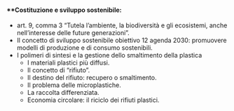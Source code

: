 #### **Costituzione e sviluppo sostenibile: 
- art. 9, comma 3 “Tutela l’ambiente, la biodiversità e gli ecosistemi, anche nell’interesse delle future generazioni”. 
- Il concetto di sviluppo sostenibile obiettivo 12 agenda 2030: promuovere modelli di produzione e di consumo sostenibili. 
- I polimeri di sintesi e la gestione dello smaltimento della plastica 
	- I materiali plastici più diffusi. 
	- Il concetto di “rifiuto”. 
	- Il destino del rifiuto: recupero o smaltimento. 
	- Il problema delle microplastiche. 
	- La raccolta differenziata. 
	- Economia circolare: il riciclo dei rifiuti plastici.